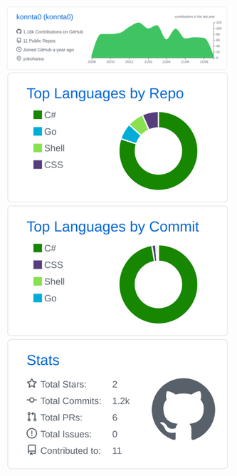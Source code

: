 
![](https://raw.githubusercontent.com/konnta0/profile_summary_cards/master/profile-summary-card-output/github/0-profile-details.svg)
![](https://raw.githubusercontent.com/konnta0/profile_summary_cards/master/profile-summary-card-output/github/1-repos-per-language.svg)
![](https://raw.githubusercontent.com/konnta0/profile_summary_cards/master/profile-summary-card-output/github/2-most-commit-language.svg)
![](https://raw.githubusercontent.com/konnta0/profile_summary_cards/master/profile-summary-card-output/github/3-stats.svg)

